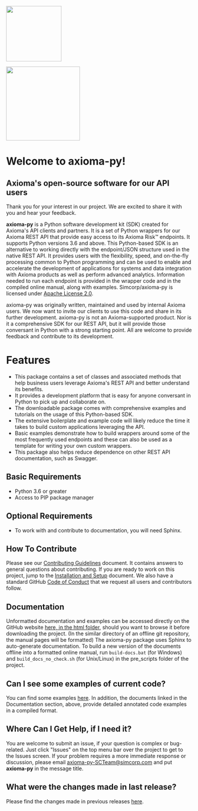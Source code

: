 
[<img src="license-apache.png" width="150"/>](LICENSE)

[<img src="simcorpLogo3.png" width="200"/>](LOGO)


# Welcome to axioma-py! 
## Axioma's open-source software for our API users


Thank you for your interest in our project. We are excited to share it with you and hear your feedback.


**axioma-py** is a Python software development kit (SDK) created for Axioma's API clients and partners. It is a set of Python wrappers for our Axioma REST API that provide easy access to its Axioma Risk&trade; endpoints. It supports Python versions 3.6 and above. This Python-based SDK is an alternative to working directly with the endpoint/JSON structure used in the native REST API. It provides users with the flexibility, speed, and on-the-fly processing common to Python programming and can be used to enable and accelerate the development of applications for systems and data integration with Axioma products as well as perform advanced analytics. Information needed to run each endpoint is provided in the wrapper code and in the compiled online manual, along with examples. Simcorp/axioma-py is licensed under [Apache License 2.0](LICENSE).

axioma-py was originally written, maintained and used by internal Axioma users. We now want to invite our clients to use this code and share in its further development. axioma-py is not an Axioma-supported product. Nor is it a comprehensive SDK for our REST API, but it will provide those conversant in Python with a strong starting point. All are welcome to provide feedback and contribute to its development.

# Features 

* This package contains a set of classes and associated methods that help business users leverage Axioma's REST API and better understand its benefits. 
* It provides a development platform that is easy for anyone conversant in Python to pick up and collaborate on. 
* The downloadable package comes with comprehensive examples and tutorials on the usage of this Python-based SDK.  
* The extensive boilerplate and example code will likely reduce the time it takes to build custom applications leveraging the API. 
* Basic examples demonstrate how to build wrappers around some of the most frequently used endpoints and these can also be used as a template for writing your own custom wrappers.
* This package also helps reduce dependence on other REST API documentation, such as Swagger.



## Basic Requirements

* Python 3.6 or greater
* Access to PIP package manager 


## Optional Requirements

* To work with and contribute to documentation, you will need Sphinx.


##  How To Contribute 

Please see our [Contributing Guidelines](CONTRIBUTING.md) document. It contains answers to general questions about contributing. If you are ready to work on this project, jump to the [Installation and Setup](INSTALLING.md) document. We also have a standard GitHub [Code of Conduct](CODE_OF_CONDUCT.md) that we request all users and contributors follow.  



## Documentation

Unformatted documentation and examples can be accessed directly on the GitHub website [here, in the html folder](docs/_build/html), should you want to browse it before downloading the project. (In the similar directory of an offline git repository, the manual pages will be formatted) The axioma-py package uses Sphinx to auto-generate documentation. To build a new version of the documents offline into a formatted online manual, run `build-docs.bat` (for Windows) and `build_docs_no_check.sh` (for Unix/Linux) in the pre_scripts folder of the project. 


## Can I see some examples of current code?

You can find some examples [here](axiomapy/examples). In addition, the documents linked in the Documentation section, above, provide detailed annotated code examples in a compiled format.



## Where Can I Get Help, if I need it?  

You are welcome to submit an issue, if your question is complex or bug-related. Just click "Issues" on the top menu bar over the project to get to the Issues screen. If your problem requires a more immediate response or discussion, please email <axioma-py-SCTeam@simcorp.com> and put **axioma-py** in the message title.


## What were the changes made in last release?

Please find the changes made in previous releases [here](CHANGELOG.rst).